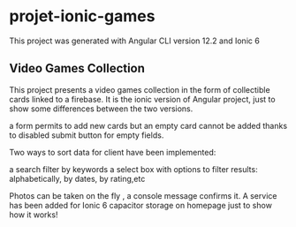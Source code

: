 # projet-ionic-games

This project was generated with Angular CLI version 12.2 and Ionic 6

## Video Games Collection
This project presents a video games collection in the form of collectible cards linked to a firebase.
It is the ionic version of Angular project, just to show some differences between the two versions.

a form permits to add new cards
but an empty card cannot be added thanks to disabled submit button for empty fields. 

Two ways to sort data for client have been implemented:

a search filter by keywords
a select box with options to filter results: alphabetically, by dates, by rating,etc

Photos can be taken on the fly , a console message confirms it.
A service has been added for Ionic 6 capacitor storage on homepage just to show how it works!
